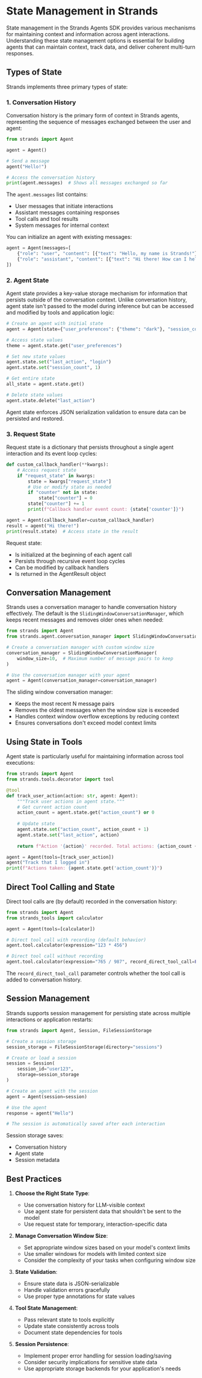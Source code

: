 # State Management in Strands

State management in the Strands Agents SDK provides various mechanisms for maintaining context and information across agent interactions. Understanding these state management options is essential for building agents that can maintain context, track data, and deliver coherent multi-turn responses.

## Types of State

Strands implements three primary types of state:

### 1. Conversation History

Conversation history is the primary form of context in Strands agents, representing the sequence of messages exchanged between the user and agent:

```python
from strands import Agent

agent = Agent()

# Send a message
agent("Hello!")

# Access the conversation history
print(agent.messages)  # Shows all messages exchanged so far
```

The `agent.messages` list contains:
- User messages that initiate interactions
- Assistant messages containing responses
- Tool calls and tool results
- System messages for internal context

You can initialize an agent with existing messages:

```python
agent = Agent(messages=[
    {"role": "user", "content": [{"text": "Hello, my name is Strands!"}]},
    {"role": "assistant", "content": [{"text": "Hi there! How can I help you today?"}]}
])
```

### 2. Agent State

Agent state provides a key-value storage mechanism for information that persists outside of the conversation context. Unlike conversation history, agent state isn't passed to the model during inference but can be accessed and modified by tools and application logic:

```python
# Create an agent with initial state
agent = Agent(state={"user_preferences": {"theme": "dark"}, "session_count": 0})

# Access state values
theme = agent.state.get("user_preferences")

# Set new state values
agent.state.set("last_action", "login")
agent.state.set("session_count", 1)

# Get entire state
all_state = agent.state.get()

# Delete state values
agent.state.delete("last_action")
```

Agent state enforces JSON serialization validation to ensure data can be persisted and restored.

### 3. Request State

Request state is a dictionary that persists throughout a single agent interaction and its event loop cycles:

```python
def custom_callback_handler(**kwargs):
    # Access request state
    if "request_state" in kwargs:
        state = kwargs["request_state"]
        # Use or modify state as needed
        if "counter" not in state:
            state["counter"] = 0
        state["counter"] += 1
        print(f"Callback handler event count: {state['counter']}")

agent = Agent(callback_handler=custom_callback_handler)
result = agent("Hi there!")
print(result.state)  # Access state in the result
```

Request state:
- Is initialized at the beginning of each agent call
- Persists through recursive event loop cycles
- Can be modified by callback handlers
- Is returned in the AgentResult object

## Conversation Management

Strands uses a conversation manager to handle conversation history effectively. The default is the `SlidingWindowConversationManager`, which keeps recent messages and removes older ones when needed:

```python
from strands import Agent
from strands.agent.conversation_manager import SlidingWindowConversationManager

# Create a conversation manager with custom window size
conversation_manager = SlidingWindowConversationManager(
    window_size=10,  # Maximum number of message pairs to keep
)

# Use the conversation manager with your agent
agent = Agent(conversation_manager=conversation_manager)
```

The sliding window conversation manager:
- Keeps the most recent N message pairs
- Removes the oldest messages when the window size is exceeded
- Handles context window overflow exceptions by reducing context
- Ensures conversations don't exceed model context limits

## Using State in Tools

Agent state is particularly useful for maintaining information across tool executions:

```python
from strands import Agent
from strands.tools.decorator import tool

@tool
def track_user_action(action: str, agent: Agent):
    """Track user actions in agent state."""
    # Get current action count
    action_count = agent.state.get("action_count") or 0
    
    # Update state
    agent.state.set("action_count", action_count + 1)
    agent.state.set("last_action", action)
    
    return f"Action '{action}' recorded. Total actions: {action_count + 1}"

agent = Agent(tools=[track_user_action])
agent("Track that I logged in")
print(f"Actions taken: {agent.state.get('action_count')}")
```

## Direct Tool Calling and State

Direct tool calls are (by default) recorded in the conversation history:

```python
from strands import Agent
from strands_tools import calculator

agent = Agent(tools=[calculator])

# Direct tool call with recording (default behavior)
agent.tool.calculator(expression="123 * 456")

# Direct tool call without recording
agent.tool.calculator(expression="765 / 987", record_direct_tool_call=False)
```

The `record_direct_tool_call` parameter controls whether the tool call is added to conversation history.

## Session Management

Strands supports session management for persisting state across multiple interactions or application restarts:

```python
from strands import Agent, Session, FileSessionStorage

# Create a session storage
session_storage = FileSessionStorage(directory="sessions")

# Create or load a session
session = Session(
    session_id="user123",
    storage=session_storage
)

# Create an agent with the session
agent = Agent(session=session)

# Use the agent
response = agent("Hello")

# The session is automatically saved after each interaction
```

Session storage saves:
- Conversation history
- Agent state
- Session metadata

## Best Practices

1. **Choose the Right State Type**:
   - Use conversation history for LLM-visible context
   - Use agent state for persistent data that shouldn't be sent to the model
   - Use request state for temporary, interaction-specific data

2. **Manage Conversation Window Size**:
   - Set appropriate window sizes based on your model's context limits
   - Use smaller windows for models with limited context size
   - Consider the complexity of your tasks when configuring window size

3. **State Validation**:
   - Ensure state data is JSON-serializable
   - Handle validation errors gracefully
   - Use proper type annotations for state values

4. **Tool State Management**:
   - Pass relevant state to tools explicitly
   - Update state consistently across tools
   - Document state dependencies for tools

5. **Session Persistence**:
   - Implement proper error handling for session loading/saving
   - Consider security implications for sensitive state data
   - Use appropriate storage backends for your application's needs